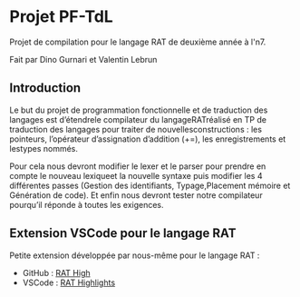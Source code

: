# Projet PF-TdL

Projet de compilation pour le langage RAT de deuxième année à l'n7.

Fait par Dino Gurnari et Valentin Lebrun

## Introduction

Le but du projet de programmation fonctionnelle et de traduction des langages est d’étendrele compilateur du langageRATréalisé en TP de traduction des langages pour traiter de nouvellesconstructions : les pointeurs, l’opérateur d’assignation d’addition (+=), les enregistrements et lestypes nommés.

Pour cela nous devront modifier le lexer et le parser pour prendre en compte le nouveau lexiqueet la nouvelle syntaxe puis modifier les 4 différentes passes (Gestion des identifiants, Typage,Placement mémoire et Génération de code).
Et enfin nous devront tester notre compilateur pourqu’il réponde à toutes les exigences.

## Extension VSCode pour le langage RAT

Petite extension développée par nous-même pour le langage RAT :
 - GitHub : [RAT High](https://github.com/DinoGurnari/RatHigh)
 - VSCode : [RAT Highlights](https://marketplace.visualstudio.com/items?itemName=DinoGurnari.RatHigh)
